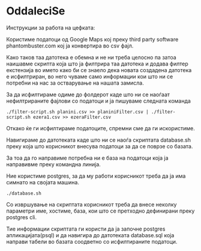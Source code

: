# OddaleciSe

Инструкции за работа на цефката:


Користиме податоци од Google Maps кој преку third party software phantombuster.com  кој ја конвертира во csv фајл.

Како таков таа датотека е обемна и не ни треба целосно па затоа наишавме скрипта која што ја филтрира таа датотека и додава филтер екстензија во името како би се знаело дека новата создадена датотека е исфилтриран, во него чуваме само информации кои што ни се потребни на нас за остварување на нашата замисла.

За да исфилтираме одиме до фолдерот каде што ни се наоѓаат нефилтрираните фајлови со податоци и ја пишуваме следната команда

    ./filter-script.sh planini.csv >> planiniFilter.csv | ./filter-script.sh ezera1.csv >> ezeraFilter.csv


Откако ќе ги исфилтираме податоците, спремни сме да ги искористиме.

Навигираме до датотеката каде што ни се наоѓа скриптата database.sh преку која што корисникот внесува податоци за да се поврзе со базата.

За тоа да го направиме потребна ни е база на податоци која ја направивме преку командна линија.

Ние користиме postgres, за да му работи корисникот треба да ја има симнато на својата машина.

    ./database.sh

Со извршување на скриптата корисникот треба да внесе неколку параметри име, хостиме, база, кои што се претходно дефинирани преку postgres cli.

Тие информации скриптата ги користи да ја започне postgres апликацијата(psql) и да навигира до датотеката database.sql која направи табели во базата соодветно
со исфилтираните податоци.



